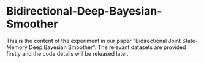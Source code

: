 # Bidirectional-Deep-Bayesian-Smoother
This is the content of the experiment in our paper "Bidirectional Joint State-Memory Deep Bayesian Smoother".   The relevant datasets are provided firstly and the code details will be released later.

